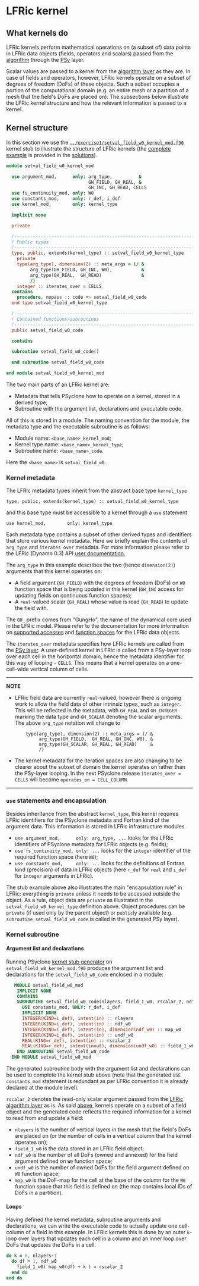 # LFRic kernel

## What kernels do

LFRic kernels perform mathematical operations on (a subset of) data
points in LFRic data objects (fields, operators and scalars) passed
from the [algorithm](LFRic_algorithm.md) through the
[PSy](LFRic_PSy.md) layer.

Scalar values are passed to a kernel from the
[algorithm layer](LFRic_algorithm.md) as they are. In case of fields
and operators, however, LFRic kernels operate on a subset of degrees
of freedom (DoFs) of these objects. Such a subset occupies a portion
of the computational domain (e.g. an entire mesh or a partition of a
mesh that the field's DoFs are placed on). The subsections below
illustrate the LFRic kernel structure and how the relevant information
is passed to a kernel.

## Kernel structure

In this section we use the
[`../exercise1/setval_field_w0_kernel_mod.f90`](../exercise1/setval_field_w0_kernel_mod.f90)
kernel stub to illustrate the structure of LFRic kernels (the
[complete example](../exercise1/solutions/part1/setval_field_w0_kernel_mod.f90)
is provided in the [solutions](../exercise1/solutions/part1)).

```fortran
module setval_field_w0_kernel_mod

  use argument_mod,      only: arg_type,          &
                               GH_FIELD, GH_REAL, &
                               GH_INC, GH_READ, CELLS
  use fs_continuity_mod, only: W0
  use constants_mod,     only: r_def, i_def
  use kernel_mod,        only: kernel_type

  implicit none

  private

  !-----------------------------------------------------------------------------
  ! Public types
  !-----------------------------------------------------------------------------
  type, public, extends(kernel_type) :: setval_field_w0_kernel_type
    private
    type(arg_type), dimension(2) :: meta_args = (/ &
         arg_type(GH_FIELD, GH_INC, W0),           &
         arg_type(GH_REAL,  GH_READ)               &
         /)
    integer :: iterates_over = CELLS
  contains
    procedure, nopass :: code => setval_field_w0_code
  end type setval_field_w0_kernel_type

  !-----------------------------------------------------------------------------
  ! Contained functions/subroutines
  !-----------------------------------------------------------------------------
  public setval_field_w0_code

  contains

  subroutine setval_field_w0_code()

  end subroutine setval_field_w0_code

end module setval_field_w0_kernel_mod
```

The two main parts of an LFRic kernel are:
* Metadata that tells PSyclone how to operate on a kernel, stored in a
  derived type;
* Subroutine with the argument list, declarations and executable code.

All of this is stored in a module. The naming convention for the module,
the metadata type and the executable subroutine is as follows:

* Module name: `<base_name>_kernel_mod`;
* Kernel type name: `<base_name>_kernel_type`;
* Subroutine name: `<base_name>_code`.

Here the `<base_name>` is `setval_field_w0`.

### Kernel metadata

The LFRic metadata types inherit from the abstract base type `kernel_type`

```
type, public, extends(kernel_type) :: setval_field_w0_kernel_type
```

and this base type must be accessible to a kernel through a `use` statement

```
use kernel_mod,        only: kernel_type
```

Each metadata type contains a subset of other derived types and identifiers
that store various kernel metadata. Here we briefly explain the contents of
`arg_type` and `iterates_over` metadata. For more information please refer
to the LFRic (Dynamo 0.3) API
[user documentation.](https://psyclone.readthedocs.io/en/stable/dynamo0p3.html)

The `arg_type` in this example describes the two (hence `dimension(2)`)
arguments that this kernel operates on:
* A field argument (`GH_FIELD`) with the degrees of freedom (DoFs) on `W0`
  function space that is being updated in this kernel (`GH_INC` access for
  updating fields on continuous function spaces);
* A `real`-valued scalar (`GH_REAL`) whose value is read (`GH_READ`) to
  update the field with.

The `GH_` prefix comes from "GungHo", the name of the dynamical core used in
the LFRic model. Please refer to the documentation for more information on
[supported accesses](https://psyclone.readthedocs.io/en/stable/dynamo0p3.html#valid-access-modes)
and [function spaces](https://psyclone.readthedocs.io/en/stable/dynamo0p3.html#supported-function-spaces)
for the LFRic data objects.

The `iterates_over` metadata specifies how LFRic kernels are called
from the [PSy layer](LFRic_PSy.md). A user-defined kernel in LFRic
is called from a PSy-layer loop over each cell in the horizontal domain,
hence the metadata identifier for this way of looping - `CELLS`. This means
that a kernel operates on a one-cell-wide vertical column of cells.

---
**NOTE**

* LFRic field data are currently `real`-valued, however there is ongoing
  work to allow the field data of other intrinsic types, such as `integer`.
  This will be reflected in the metadata, with `GH_REAL` and `GH_INTEGER`
  marking the data type and `GH_SCALAR` denoting the scalar arguments. The
  above `arg_type` notation will change to

  ```
      type(arg_type), dimension(2) :: meta_args = (/ &
           arg_type(GH_FIELD,  GH_REAL, GH_INC, W0), &
           arg_type(GH_SCALAR, GH_REAL, GH_READ)     &
           /)
  ```

* The kernel metadata for the iteration spaces are also changing to be
  clearer about the subset of domain the kernel operates on rather than
  the PSy-layer looping. In the next PSyclone release `iterates_over = CELLS`
  will become `operates_on = CELL_COLUMN`.
---

### `use` statements and encapsulation

Besides inheritance from the abstract `kernel_type`, this kernel requires
LFRic identifiers for the PSyclone metadata and Fortran kind of the argument
data. This information is stored in LFRic infrastructure modules.

* `use argument_mod,      only: arg_type, ...` looks for the LFRic
  identifiers of PSyclone metadata for LFRic objects (e.g. fields);
* `use fs_continuity_mod, only: ...` looks for the `integer` identifier of
  the required function space (here `W0`);
* `use constants_mod,     only: ...` looks for the definitions of Fortran
  kind (precision) of data in LFRic objects (here `r_def` for `real` and
  `i_def` for `integer` arguments in LFRic).

The stub example above also illustrates the main "encapsulation rule" in
LFRic: everything is `private` unless it needs to be accessed outside the
object. As a rule, object data are `private` as illustrated in the
`setval_field_w0_kernel_type` definition above. Object procedures can be
`private` (if used only by the parent object) or `public`ly available
(e.g. `subroutine setval_field_w0_code` is called in the generated PSy layer).

### Kernel subroutine

#### Argument list and declarations

Running PSyclone
[kernel stub generator](https://psyclone.readthedocs.io/en/stable/stub_gen.html)
on `setval_field_w0_kernel_mod.f90` produces the argument list and
declarations for the `setval_field_w0_code` enclosed in a module:

```fortran
   MODULE setval_field_w0_mod
    IMPLICIT NONE
    CONTAINS
    SUBROUTINE setval_field_w0_code(nlayers, field_1_w0, rscalar_2, ndf_w0, undf_w0, map_w0)
      USE constants_mod, ONLY: r_def, i_def
      IMPLICIT NONE
      INTEGER(KIND=i_def), intent(in) :: nlayers
      INTEGER(KIND=i_def), intent(in) :: ndf_w0
      INTEGER(KIND=i_def), intent(in), dimension(ndf_w0) :: map_w0
      INTEGER(KIND=i_def), intent(in) :: undf_w0
      REAL(KIND=r_def), intent(in) :: rscalar_2
      REAL(KIND=r_def), intent(inout), dimension(undf_w0) :: field_1_w0
    END SUBROUTINE setval_field_w0_code
  END MODULE setval_field_w0_mod
```

The generated subroutine body with the argument list and declarations can
be used to complete the kernel stub above (note that the generated
`USE constants_mod` statement is redundant as per LFRic convention it is
already declared at the module level).

`rscalar_2` denotes the read-only scalar argument passed from the
[LFRic algorithm layer](LFRic_algorithm.md) as is. As said
[above](#what-kernels-do), kernels operate on a subset of a field
object and the generated code reflects the required information for a
kernel to read from and update a field:
* `nlayers` is the number of vertical layers in the mesh that the
  field's DoFs are placed on (or the number of cells in a vertical
  column that the kernel operates on);
* `field_1_w0` is the data stored in an LFRic field object;
* `ndf_w0` is the number of all DoFs (owned and annexed) for the field
  argument defined on `W0` function space;
* `undf_w0` is the number of owned DoFs for the field argument defined
  on `W0` function space;
* `map_w0` is the DoF-map for the cell at the base of the column for
  the `W0` function space that this field is defined on (the map
  contains local IDs of DoFs in a partition).

#### Loops

Having defined the kernel metadata, subroutine arguments and
declarations, we can write the executable code to actually update one
cell-column of a field in this example. In LFRic kernels this is done by
an outer `k`-loop over layers that updates each cell in a column and an
inner loop over DoFs that updates the DoFs in a cell.

```fortran
do k = 0, nlayers-1
  do df = 1, ndf_w0
    field_1_w0( map_w0(df) + k ) = rscalar_2
  end do
end do
```
